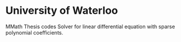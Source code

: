 # University of Waterloo
MMath Thesis codes
Solver for linear differential equation with sparse polynomial coefficients.
